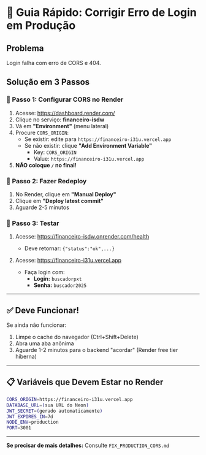 # 🚨 Guia Rápido: Corrigir Erro de Login em Produção

## Problema
Login falha com erro de CORS e 404.

## Solução em 3 Passos

### 📍 Passo 1: Configurar CORS no Render

1. Acesse: https://dashboard.render.com/
2. Clique no serviço: **financeiro-isdw**
3. Vá em **"Environment"** (menu lateral)
4. Procure `CORS_ORIGIN`:
   - Se existir: edite para `https://financeiro-i31u.vercel.app`
   - Se não existir: clique **"Add Environment Variable"**
     - Key: `CORS_ORIGIN`
     - Value: `https://financeiro-i31u.vercel.app`
5. **NÃO coloque `/` no final!**

### 📍 Passo 2: Fazer Redeploy

1. No Render, clique em **"Manual Deploy"**
2. Clique em **"Deploy latest commit"**
3. Aguarde 2-5 minutos

### 📍 Passo 3: Testar

1. Acesse: https://financeiro-isdw.onrender.com/health
   - Deve retornar: `{"status":"ok",...}`

2. Acesse: https://financeiro-i31u.vercel.app
   - Faça login com:
     - **Login:** `buscadorpxt`
     - **Senha:** `buscador2025`

---

## ✅ Deve Funcionar!

Se ainda não funcionar:

1. Limpe o cache do navegador (Ctrl+Shift+Delete)
2. Abra uma aba anônima
3. Aguarde 1-2 minutos para o backend "acordar" (Render free tier hiberna)

---

## 📋 Variáveis que Devem Estar no Render

```bash
CORS_ORIGIN=https://financeiro-i31u.vercel.app
DATABASE_URL=(sua URL do Neon)
JWT_SECRET=(gerado automaticamente)
JWT_EXPIRES_IN=7d
NODE_ENV=production
PORT=3001
```

---

**Se precisar de mais detalhes:** Consulte `FIX_PRODUCTION_CORS.md`
